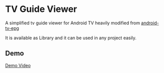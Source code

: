 
# TV Guide Viewer

A simplified tv guide viewer for Android TV heavily modified from [android-tv-epg](https://github.com/korre/android-tv-epg)

It is available as Library and it can be used in any project easily.
## Demo
[Demo Video](demo.mp4)

